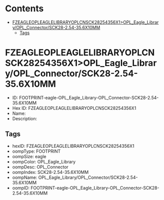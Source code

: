 



Contents
========

* [FZEAGLEOPLEAGLELIBRARYOPLCNSCK28254356X1>OPL_Eagle_Library/OPL_Connector/SCK28-2.54-35.6X10MM](#fzeagleopleaglelibraryoplcnsck28254356x1opl_eagle_libraryopl_connectorsck28-254-356x10mm)
	* [Tags](#tags)

# FZEAGLEOPLEAGLELIBRARYOPLCNSCK28254356X1>OPL_Eagle_Library/OPL_Connector/SCK28-2.54-35.6X10MM

- ID: FOOTPRINT-eagle-OPL_Eagle_Library-OPL_Connector-SCK28-2.54-35.6X10MM
- Hex ID: FZEAGLEOPLEAGLELIBRARYOPLCNSCK28254356X1
- Name: 
- Description: 

## Tags

- hexID: FZEAGLEOPLEAGLELIBRARYOPLCNSCK28254356X1
- oompType: FOOTPRINT
- oompSize: eagle
- oompColor: OPL_Eagle_Library
- oompDesc: OPL_Connector
- oompIndex: SCK28-2.54-35.6X10MM
- oompName: OPL_Eagle_Library/OPL_Connector/SCK28-2.54-35.6X10MM
- oompID: FOOTPRINT-eagle-OPL_Eagle_Library-OPL_Connector-SCK28-2.54-35.6X10MM
